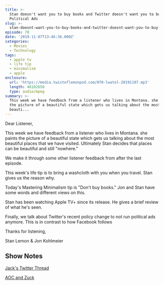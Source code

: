 ```yaml
---
title: >-
  Stan doesn't want you to buy books and Twitter doesn't want you to buy
  Political Ads
slug: >-
  stan-doesnt-want-you-to-buy-books-and-twitter-doesnt-want-you-to-buy-political-ads
episode: 70
date: '2019-11-07T13:46:36.000Z'
categories:
  - Movies
  - Technology
tags:
  - apple tv
  - life tip
  - minimalism
  - apple
enclosure:
  url: 'https://media.twistoflemonpod.com/070-lwatol-20191107.mp3'
  length: 40102658
  type: audio/mpeg
summary: >-
  This week we have feedback from a listener who lives in Montana. she paints
  the picture of a beautiful state which gets us talking about the most
  beauti...
---
```


Dear Listener,

This week we have feedback from a listener who lives in Montana. she paints the picture of a beautiful state which gets us talking about the most beautiful places that we have visited. Ultimately Stan decides that places can be beautiful and still "nowhere."

We make it through some other listener feedback from after the last episode.

This week's life tip is to bring a washcloth with you when you travel. Stan gives us the reason why.

Today's Mastering Minimalism tip is "Don't buy books." Jon and Stan have some words and different views on this.

Stan has been watching Apple TV+ since its release. He gives a brief review of what he's seen.

Finally, we talk about Twitter's recent policy change to not run political ads anymore. This is in contrast to how Facebook follows

Thanks for listening,

Stan Lemon & Jon Kohlmeier

## Show Notes

[Jack's Twitter Thread](https://twitter.com/jack/status/1189634360472829952)

[AOC and Zuck](https://youtu.be/TuIhb-xbW9I)
